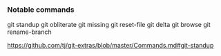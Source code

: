
### Notable commands
git standup
git obliterate
git missing
git reset-file
git delta
git browse
git rename-branch

https://github.com/tj/git-extras/blob/master/Commands.md#git-standup
